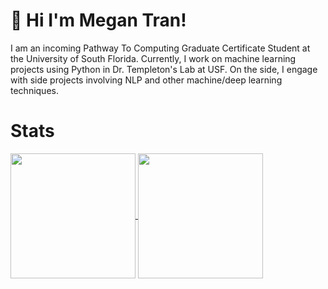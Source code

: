 # 👋 Hi I'm Megan Tran!

I am an incoming Pathway To Computing Graduate Certificate Student at the University of South Florida. Currently, I work on machine learning projects using Python in Dr. Templeton's Lab at USF. On the side, I engage with side projects involving NLP and other machine/deep learning techniques.

# Stats

<a href="https://github.com/MeganTran6023/github-readme-stats">
  <img height=200 align="center" src="https://github-readme-stats.vercel.app/api?username=MeganTran6023&show_icons=true&theme=tokyonight&hide_rank=True" />
</a>
<a href="https://github.com/MeganTran6023/convoychat">
  <img height=200 align="center" src="https://github-readme-stats.vercel.app/api/top-langs/?username=MeganTran6023&theme=tokyonight&hide_progress=true&layout=compact&langs_count=8&card_width=320" />
</a>

<!--
**MeganTran6023/MeganTran6023** is a ✨ _special_ ✨ repository because its `README.md` (this file) appears on your GitHub profile.

Here are some ideas to get you started:

- 🔭 I’m currently working on ...
- 🌱 I’m currently learning ...
- 👯 I’m looking to collaborate on ...
- 🤔 I’m looking for help with ...
- 💬 Ask me about ...
- 📫 How to reach me: ...
- 😄 Pronouns: ...
- ⚡ Fun fact: ...
-->

